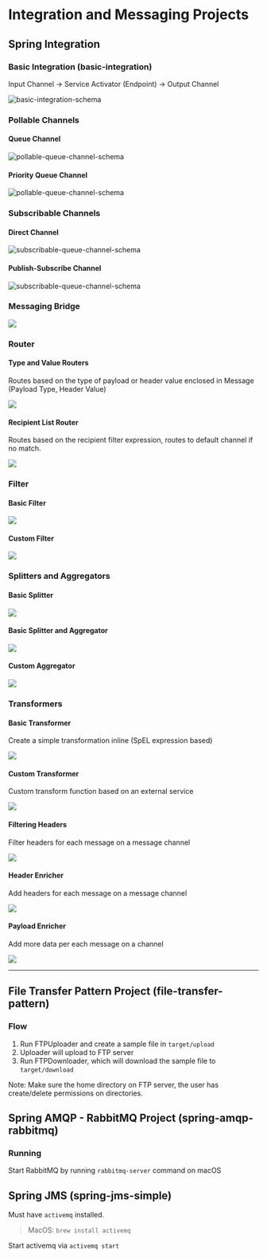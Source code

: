 # Integration and Messaging Projects

## Spring Integration

### Basic Integration (basic-integration)

Input Channel -> Service Activator (Endpoint) -> Output Channel

![basic-integration-schema](https://github.com/ddubson/integration-and-messaging/blob/master/assets/basic-integration-schema.png)

### Pollable Channels

#### Queue Channel

![pollable-queue-channel-schema](https://github.com/ddubson/integration-and-messaging/blob/master/assets/pollable-queue-channel-schema.png)

#### Priority Queue Channel

![pollable-queue-channel-schema](https://github.com/ddubson/integration-and-messaging/blob/master/assets/pollable-priority-queue-channel-schema.png)

### Subscribable Channels

#### Direct Channel

![subscribable-queue-channel-schema](https://github.com/ddubson/integration-and-messaging/blob/master/assets/subscribable-direct-channel-schema.png)

#### Publish-Subscribe Channel

![subscribable-queue-channel-schema](https://github.com/ddubson/integration-and-messaging/blob/master/assets/subscribable-pubsub-channel-schema.png)

### Messaging Bridge

![](https://github.com/ddubson/integration-and-messaging/blob/master/assets/message-bridge-schema.png)

### Router

#### Type and Value Routers

Routes based on the type of payload or header value enclosed in Message (Payload Type, Header Value)

![](https://github.com/ddubson/integration-and-messaging/blob/master/assets/router-payload-type.png)

#### Recipient List Router

Routes based on the recipient filter expression, routes to default channel if no match.

![](https://github.com/ddubson/integration-and-messaging/blob/master/assets/recipient-list-router.png)

### Filter

#### Basic Filter

![](https://github.com/ddubson/integration-and-messaging/blob/master/assets/filter-basic-filter.png)

#### Custom Filter

![](https://github.com/ddubson/integration-and-messaging/blob/master/assets/filter-custom-filter.png)

### Splitters and Aggregators

#### Basic Splitter

![](https://github.com/ddubson/integration-and-messaging/blob/master/assets/basic-splitter.png)

#### Basic Splitter and Aggregator

![](https://github.com/ddubson/integration-and-messaging/blob/master/assets/basic-aggregator.png)

#### Custom Aggregator

![](https://github.com/ddubson/integration-and-messaging/blob/master/assets/custom-aggregator.png)

### Transformers

#### Basic Transformer

Create a simple transformation inline (SpEL expression based)

![](https://github.com/ddubson/integration-and-messaging/blob/master/assets/basic-transformer.png)

#### Custom Transformer

Custom transform function based on an external service

![](https://github.com/ddubson/integration-and-messaging/blob/master/assets/custom-transformer.png)

#### Filtering Headers

Filter headers for each message on a message channel 

![](https://github.com/ddubson/integration-and-messaging/blob/master/assets/filtering-headers.png)

#### Header Enricher

Add headers for each message on a message channel

![](https://github.com/ddubson/integration-and-messaging/blob/master/assets/header-enricher.png)

#### Payload Enricher

Add more data per each message on a channel

![](https://github.com/ddubson/integration-and-messaging/blob/master/assets/payload-enricher.png)

---

## File Transfer Pattern Project (file-transfer-pattern)

### Flow

1. Run FTPUploader and create a sample file in `target/upload`
2. Uploader will upload to FTP server
3. Run FTPDownloader, which will download the sample file to `target/download`

Note: Make sure the home directory on FTP server, the user has create/delete permissions on directories.

## Spring AMQP - RabbitMQ Project (spring-amqp-rabbitmq)

### Running

Start RabbitMQ by running `rabbitmq-server` command on macOS

## Spring JMS (spring-jms-simple)

Must have `activemq` installed.

> MacOS: `brew install activemq`

Start activemq via `activemq start`